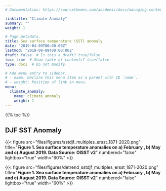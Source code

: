 ```yaml
---
# Documentation: https://sourcethemes.com/academic/docs/managing-content/

linktitle: "Climate Anomaly"
summary: ""
weight: 1

# Page metadata.
title: Sea surface temperature (SST) anomaly
date: "2019-04-09T00:00:00Z"
lastmod: "2019-09-09T00:00:00Z"
draft: false  # Is this a draft? true/false
toc: true  # Show table of contents? true/false
type: docs  # Do not modify.

# Add menu entry to sidebar.
# - name: Declare this menu item as a parent with ID `name`.
# - weight: Position of link in menu.
menu:
  climate_anomaly:
    name: climate_anomaly
    weight: 1
---
```


{{% toc %}}

## DJF SST Anomaly

{{< figure src="files/figures/sstdjf_multiples_ersst_1871-2020.png" title="**Figure 1. Sea surface temperature anomalies on a) February , b) May and c) August 2019. Data Source: OISST v2**" numbered="false" lightbox="true" width="60%" >}}

{{< figure src="files/figures/detrend_sstdjf_multiples_ersst_1871-2020.png" title="**Figure 1. Sea surface temperature anomalies on a) February , b) May and c) August 2019. Data Source: OISST v2**" numbered="false" lightbox="true" width="60%" >}}
